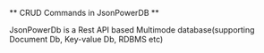 ** CRUD Commands in JsonPowerDB **

JsonPowerDb is a Rest API based Multimode database(supporting Document Db, Key-value Db, RDBMS etc)
